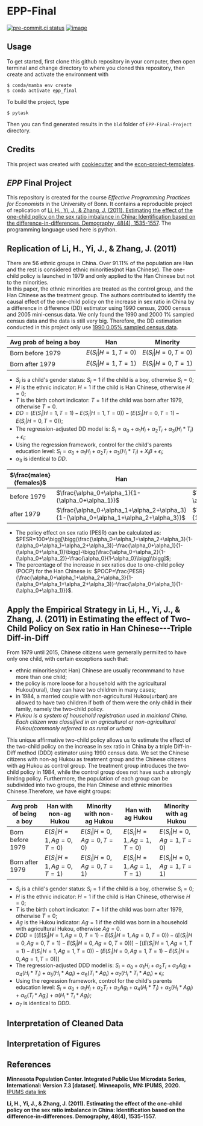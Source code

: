 # EPP-Final


[![pre-commit.ci status](https://results.pre-commit.ci/badge/github/yudingshechu/epp_final/main.svg)](https://results.pre-commit.ci/latest/github/yudingshechu/epp_final/main)
[![image](https://img.shields.io/badge/code%20style-black-000000.svg)](https://github.com/psf/black)

## Usage

To get started, first clone this github repository in your computer, then open terminal and change directory to where you cloned this repository, then create and activate the environment with

```console
$ conda/mamba env create
$ conda activate epp_final
```

To build the project, type

```console
$ pytask
```

Then you can find generated results in the `bld` folder of `EPP-Final-Project` directory. 

## Credits

This project was created with [cookiecutter](https://github.com/audreyr/cookiecutter)
and the
[econ-project-templates](https://github.com/OpenSourceEconomics/econ-project-templates).

## *EPP* Final Project
This repository is created for the course *Effective Programming Practices for Economists* in the University of Bonn. It contains a reproducible project of replication of [Li, H., Yi, J., & Zhang, J. (2011). Estimating the effect of the one-child policy on the sex ratio imbalance in China: Identification based on the difference-in-differences. Demography, 48(4), 1535-1557](https://read.dukeupress.edu/demography/article/48/4/1535/169759/Estimating-the-Effect-of-the-One-Child-Policy-on). The programming language used here is python.

## Replication of Li, H., Yi, J., & Zhang, J. (2011)
There are 56 ethnic groups in China. Over 91.11% of the population are Han and the rest is considered ethnic minorities(not Han Chinese). The one-child policy is launched in 1979 and only applied to the Han Chinese but not to the minorities. \
In this paper, the ethnic minorities are treated as the control group, and the Han Chinese as the treatment group. The authors contributed to identify the causal effect of the one-child policy on the increase in sex ratio in China by a difference in difference (DD) estimator using 1990 census, 2000 census and 2005 mini-census data. We only found the 1990 and 2000 1% sampled census data and the data is still very big. Therefore, the DD estimation conducted in this project only use [1990 0.05% sampled census data](https://international.ipums.org/international-action/sample_details/country/cn#tab_cn1990a).

Avg prob of being a boy | Han | Minority
--- | --- | ---
Born before 1979 | $E(S_i\|H=1,T=0)$ | $E(S_i\|H=0,T=0)$
Born after 1979 | $E(S_i\|H=1,T=1)$ | $E(S_i\|H=0,T=1)$

* $S_i$ is a child's gender status: $S_i=1$ if the child is a boy, otherwise $S_i=0$;
* $H$ is the ethnic indicator: $H=1$ if the child is Han Chinese, otherwise $H=0$;
* $T$ is the birth cohort indicator: $T=1$ if the child was born after 1979, otherwise $T=0$.
* $DD=\bigg(E(S_i|H=1,T=1)-E(S_i|H=1,T=0)\bigg)-\bigg(E(S_i|H=0,T=1)-E(S_i|H=0,T=0)\bigg)$;
* The regression-adjusted DD model is:
$S_i=\alpha_0+\alpha_1 H_i+\alpha_2 T_i+\alpha_3 (H_i*T_i)+\epsilon_i$;
* Using the regression framework, control for the child's parents education level:
$S_i=\alpha_0+\alpha_1 H_i+\alpha_2 T_i+\alpha_3 (H_i*T_i)+X_i\beta+\epsilon_i$;
* $\alpha_3$ is identical to $DD$.

$\frac{males}{females}$ | Han | Minority
--- | --- | ---
before 1979 | $\frac{\alpha_0+\alpha_1}{1-(\alpha_0+\alpha_1)}$ | $\frac{\alpha_0}{1-\alpha_0}$
after 1979 | $\frac{\alpha_0+\alpha_1+\alpha_2+\alpha_3}{1-(\alpha_0+\alpha_1+\alpha_2+\alpha_3)}$ | $\frac{\alpha_0+\alpha_2}{1-(\alpha_0+\alpha_2)}$

* The policy effect on sex ratio (PESR) can be calculated as: 
$PESR=100*\bigg[\bigg(\frac{\alpha_0+\alpha_1+\alpha_2+\alpha_3}{1-(\alpha_0+\alpha_1+\alpha_2+\alpha_3)}-\frac{\alpha_0+\alpha_1}{1-(\alpha_0+\alpha_1)}\bigg)-\bigg(\frac{\alpha_0+\alpha_2}{1-(\alpha_0+\alpha_2)}-\frac{\alpha_0}{1-\alpha_0}\bigg)\bigg]$;
* The percentage of the increase in sex ratios due to one-child policy (POCP) for the Han Chinese is:
$POCP=\frac{PESR}{\frac{\alpha_0+\alpha_1+\alpha_2+\alpha_3}{1-(\alpha_0+\alpha_1+\alpha_2+\alpha_3)}-\frac{\alpha_0+\alpha_1}{1-(\alpha_0+\alpha_1)}}$.


## Apply the Empirical Strategy in Li, H., Yi, J., & Zhang, J. (2011) in Estimating the effect of Two-Child Policy on Sex ratio in Han Chinese---Triple Diff-in-Diff
From 1979 until 2015, Chinese citizens were gernerally permiited to have only one child, with certain exceptions such that:
* ethnic minorities(not Han) Chinese are usually reconmmand to have more than one child;
* the policy is more loose for a household with the agricultural Hukou(rural), they can have two children in many cases;
* in 1984, a married couple with non-agricultural Hukou(urban) are allowed to have two children if both of them were the only child in their family, namely the two-child policy. 
* *Hukou is a system of household registration used in mainland China. Each citizen was classified in an agricultural or non-agricultural Hukou(commonly referred to as rural or urban)*

 This unique affirmative two-child policy allows us to estimate the effect of the two-child policy on the increase in sex ratio in China by a triple Diff-in-Diff method (DDD) estimator using 1990 census data. We set the Chinese citizens with non-ag Hukou as treatment group and the Chinese citizens with ag Hukou as control group. The treatment group introduces the two-child policy in 1984, while the control group does not have such a strongly limiting policy. Furthermore, the population of each group can be subdivided into two groups, the Han Chinese and ethnic minorities Chinese.Therefore, we have eight groups:

Avg prob of being a boy | Han with non-ag Hukou | Minority with non-ag Hukou | Han with ag Hukou | Minority with ag Hukou
--- | --- | --- | --- | --- 
Born before 1979 | $E(S_i\|H=1,Ag=0,T=0)$ | $E(S_i\|H=0,Ag=0,T=0)$ | $E(S_i\|H=1,Ag=1,T=0)$ | $E(S_i\|H=0,Ag=1,T=0)$ 
Born after 1979 | $E(S_i\|H=1,Ag=0,T=1)$ | $E(S_i\|H=0,Ag=0,T=1)$ | $E(S_i\|H=1,Ag=1,T=1)$ | $E(S_i\|H=0,Ag=1,T=1)$  

* $S_i$ is a child's gender status: $S_i=1$ if the child is a boy, otherwise $S_i=0$;
* $H$ is the ethnic indicator: $H=1$ if the child is Han Chinese, otherwise $H=0$;
* $T$ is the birth cohort indicator: $T=1$ if the child was born after 1979, otherwise $T=0$;
* $Ag$ is the Hukou indicator: $Ag=1$ if the child was born in a household with agricultural Hukou, otherwise $Ag=0$.
* $DDD=\bigg[\bigg(E(S_i|H=1,Ag=0,T=1)-E(S_i|H=1,Ag=0,T=0)\bigg)-\bigg(E(S_i|H=0,Ag=0,T=1)-E(S_i|H=0,Ag=0,T=0)\bigg)\bigg]-\bigg[\bigg(E(S_i|H=1,Ag=1,T=1)-E(S_i|H=1,Ag=1,T=0)\bigg)-\bigg(E(S_i|H=0,Ag=1,T=1)-E(S_i|H=0,Ag=1,T=0)\bigg)\bigg]$
* The regression-adjusted DDD model is: 
$S_i=\alpha_0+\alpha_1H_i+\alpha_2T_i+\alpha_3Ag_i+\alpha_4(H_i*T_i)+\alpha_5(H_i*Ag_i)+\alpha_6(T_i*Ag_i)+\alpha_7(H_i*T_i*Ag_i)+\epsilon_i$;
* Using the regression framework, control for the child's parents education level: 
$S_i=\alpha_0+\alpha_1H_i+\alpha_2T_i+\alpha_3Ag_i+\alpha_4(H_i*T_i)+\alpha_5(H_i*Ag_i)+\alpha_6(T_i*Ag_i)+\alpha(H_i*T_i*Ag_i)$;
* $\alpha_7$ is identical to $DDD$.

## Interpretation of Cleaned Data

## Interpretation of Figures

## References
****Minnesota Population Center. Integrated Public Use Microdata Series, International: Version 7.3 [dataset]. Minneapolis, MN: IPUMS, 2020.**** [IPUMS data link](https://doi.org/10.18128/D020.V7.3)

****Li, H., Yi, J., & Zhang, J. (2011). Estimating the effect of the one-child policy on the sex ratio imbalance in China: Identification based on the difference-in-differences. Demography, 48(4), 1535-1557.****
